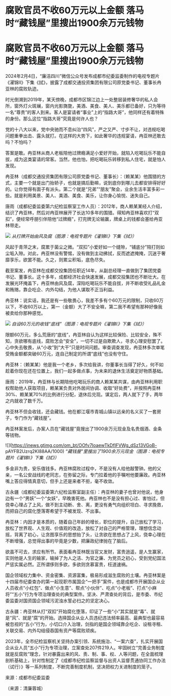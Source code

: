 # 腐败官员不收60万元以上金额 落马时“藏钱屋”里搜出1900余万元钱物

# 腐败官员不收60万元以上金额 落马时“藏钱屋”里搜出1900余万元钱物

2024年2月4日，“廉洁四川”微信公众号发布成都市纪委监委制作的电视专题片《濯锦Ⅱ》下集《拭》，披露了成都交通投资集团有限公司原党委书记、董事长冉亚林的腐败轨迹。

时光倒溯到2019年，某天傍晚，成都市区锦江边上一处整层装修奢华的私人会所，窗外灯火斑斓，窗内光影旖旎，美酒、美食、美人、美乐都已备好，只为等待一名“尊贵”的客人到来。客人是宴请者“事业”上的“指路大哥”，他同样还有着特殊的身份。那么这位“指路大哥”究竟是何许人也？

党的十八大以来，党中央驰而不息纠治“四风”，严之又严、寸步不让，对违规吃喝问题重拳出击、露头就打。在这样的大势下，如此奢华的违规宴请，冉亚林还敢去吗？不怕吗？

答案是敢。冉亚林从商人老板陪他过牌瘾满足小爱好开始，就陷入吃喝玩乐不能自拔，成为这类宴请的常客。当然，他也怕，把吃喝玩乐转移到私人住宅，就是怕人发现。

冉亚林（成都交通投资集团有限公司原党委书记、董事长）：（赖某某）他围猎的方式，主要一个就是出门抬轿子，也就是搞后勤嘛，说到底你到哪儿去都安排得好好的。让你觉得有面子有派头。第二个就是“兄弟”“朋友”聚会，业余生活丰富多彩一些。就是利用美景、美人、美酒、美食、美乐，让你身心愉悦、迷失自己。

唐雨（成都纪委监委第六纪检监察室工作人员）：2012年，商人赖某某经人介绍，结识了冉亚林，然后对冉亚林展开了长达10多年的围猎。得知冉亚林喜欢打“双扣”，便经常呼朋引伴陪他“过牌瘾”，打完牌无论输赢，牌桌上的钱都会塞给冉亚林带走。

![](https://inews.gtimg.com/om_bt/OgAX2yk69wWL9Ns2f-iaqAIDfosputbh_SqqG0Bcc2Dt0AA/1000)
_从打牌开始由风及腐（图源：电视专题片《濯锦Ⅱ》下集《拭》）_

风起于青萍之末，腐累于菌尘之微。“双扣”小爱好如一个缝隙，“铺底分”陪打则如尘垢入隙。对此，冉亚林没有警惕，没有做到主动拂拭，反而遮遮掩掩，沉迷于奢靡享乐，欲罢不能。久之，则累尘积垢，底色尽失。

截至案发，冉亚林在成都交投集团任职近14年，从副总经理一直做到了集团党委书记、董事长。这十多年，成都经济社会快速发展，成都交投集团也不断壮大。在发展光环掩盖下，冉亚林由风及腐，深陷吃喝玩乐不能自拔，并不断收受礼品礼金和贿赂，靠企吃企、内外勾结，为他人谋取不正当利益。

冉亚林：说实话，我还是有一些敬畏心，我差不多有个60万元的限制，只收60万以下，不收60万以上，第一（金额）大了不安全嘛，第二我不希望有那种好像我被卖给你那种感觉。

![](https://inews.gtimg.com/om_bt/OQYy7H2q1vylOKUYvFyAJMpNWYmqVsmqpWQaexorySlRgAA/1000)
_自设60万元的收钱“底线”（图源：电视专题片《濯锦Ⅱ》下集《拭》）_

限额60万元，多么荒唐的“底线”，冉亚林自认为这样比较保险、比较安全，殊不知，贪欲哪有底线，腐败怎会“安全”，一切不过是自欺欺人，寻求心理安慰罢了。心中失去敬畏，从“小收”到“大干”只是时间问题。审查调查发现，冉亚林多次单笔受贿金额都突破60万元，连自己制定的所谓“底线”也没有守住。

冉亚林：（赖某某）他是我一个老乡，多次给我讲，你董事长当得了好久，何不如趁着你现在还在位置上，我们一起多做点事，为未来的退休生活奠定好物质基础。

唐雨：2019年，冉亚林与长期陪他吃喝玩乐的商人赖某某共谋，由冉亚林利用职权帮助他人获取项目，赖某某负责对外居间协调、收取“好处费”，并按照冉亚林30%、赖某某70%的比例进行分配，退休后兑现。谋定后，两人就下了手，两年之内就收了数千万。

冉亚林不但会收钱，还会藏钱。他在都江堰市青城山镇以远亲的名义买了一套房子，专门作为“藏钱屋”。

冉亚林案发后，办案人员在“藏钱屋”竟搜出了1900余万元现金及名贵烟酒、金条等钱物。

![](https://inews.gtimg.com/om_bt/OOfv7IoaewTkDfIFVWg_dSz13VGoB-
pAYFB2Uzrq2KI88AA/1000) _“藏钱屋”里搜出了1900余万元现金（图源：电视专题片《濯锦Ⅱ》下集《拭》）_

多金非为贵，安乐值钱多。冉亚林腐败过程中，不是没有人给他敲警钟。他的父亲，一名公安战线的老同志，在弥留之际，专门拉着他的手嘱咐他要廉政。冉亚林嘴上答应得情真意切，但手上还是来者不拒，毫不收敛。

古永疆（成都纪委监委第六纪检监察室副主任）：冉亚林的妻子也曾对他说，他身边有一个“男妖”一个“女妖”，早晚害死他。冉亚林也不是没有担心过、害怕过，但侥幸心理占了上风，做不到主动断、舍、离，更没有勇气向组织坦白、寻求挽救，而把自己的腐化堕落寄希望于不被发现、不出事。

冉亚林：内因才是本质的，随着自己年龄的增长，职位的提升，自己放松了学习，放松了世界观、人生观、价值观的改造，放松了对自己的严格管理，理想信念动摇，背离了初心，让贪图享乐的思想抬了头，让贪欲在思想占了上风，侥幸心理在不断增强，总觉得出事的毕竟是少数，把廉政纪律抛在了脑后。

欲虽不可去，求应有所节。表面看冉亚林既当官又发财，富贵逍遥，是人生赢家，实则他是人生的输家，输掉了为人之洁、为官之廉、为党员之初心，受到党纪国法严惩实属必然。正所谓侈则多欲，多欲则贪慕富贵，枉道速祸。

国企领域权力集中、资金密集、资源富集，极易形成滋生腐败的土壤。冉亚林案是十四届市纪委查办的第一起现职市属国企“一把手”案件，也是成都市开展国企从业人员收点“小红包”、做点“小生意”、帮点“小伙伴”、吃点“小老板”、打点“小麻将”“五小”行为专项治理查处的典型案件。坚决、严肃查处的背后，是市委、市纪委监委对国资国企领域污泥浊水誓必扫之的坚定决心。

古永疆：冉亚林从打“双扣”开始腐化堕落，印证了一些“小”其实就是“毒”、就是“风”、就是“腐”的开始。选择国企从业人员违纪违法频率最高、最典型也最容易被忽视的“五小”行为，小切口介入治理，剑指的是国企领域靠企吃企、设租寻租、关联交易、内外勾结侵吞国有资产等腐败顽疾。

2023年，全市纪检监察机关坚持办案引领、系统施治、“一案六查”，扎实开展国企从业人员“五小”行为专项治理，立案查处207件219人。牢固树立“完善业务制度就是反腐败”理念，针对暴露出来的风、责、制、事、权、人等问题，在全面梳理剖析基础上，针对性制定了《成都市纪检监察监督与出资人监督贯通协同工作办法（试行）》等一系列制度，不断完善制度机制，坚决把权力关进制度的笼子。

来源：成都市纪委监委

（来源：清廉蓉城）

